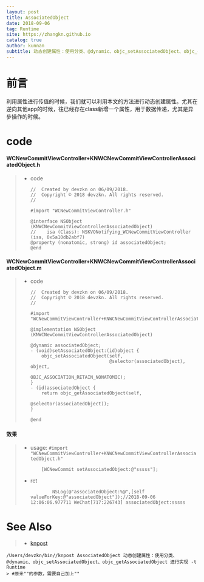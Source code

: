 ```yaml
---
layout: post
title: AssociatedObject
date: 2018-09-06
tag: Runtime
site: https://zhangkn.github.io
catalog: true
author: kunnan
subtitle: 动态创建属性：使用分类、@dynamic、objc_setAssociatedObject、objc_getAssociatedObject 进行实现
---
```


# 前言

利用属性进行传值的时候，我们就可以利用本文的方法进行动态创建属性。尤其在逆向其他app的时候，往已经存在class新增一个属性，用于数据传递，尤其是异步操作的时候。



# code

#### WCNewCommitViewController+KNWCNewCommitViewControllerAssociatedObject.h

> * code
>
>   ```
>   //  Created by devzkn on 06/09/2018.
>   //  Copyright © 2018 devzkn. All rights reserved.
>   //
>   
>   #import "WCNewCommitViewController.h"
>   
>   @interface NSObject (KNWCNewCommitViewControllerAssociatedObject)
>   //    isa (Class): NSKVONotifying_WCNewCommitViewController (isa, 0x5a10db2abf7)
>   @property (nonatomic, strong) id associatedObject;
>   @end
>   
>   ```
>

#### WCNewCommitViewController+KNWCNewCommitViewControllerAssociatedObject.m

> * code
>
>   ```
>   //  Created by devzkn on 06/09/2018.
>   //  Copyright © 2018 devzkn. All rights reserved.
>   //
>   
>   #import "WCNewCommitViewController+KNWCNewCommitViewControllerAssociatedObject.h"
>   
>   @implementation NSObject (KNWCNewCommitViewControllerAssociatedObject)
>   
>   @dynamic associatedObject;
>   - (void)setAssociatedObject:(id)object {
>       objc_setAssociatedObject(self,
>                                @selector(associatedObject), object,
>                                OBJC_ASSOCIATION_RETAIN_NONATOMIC);
>   }
>   - (id)associatedObject {
>       return objc_getAssociatedObject(self,
>                                       @selector(associatedObject));
>   }
>   
>   @end
>   
>   ```
>

#### 效果



> * usage: `#import "WCNewCommitViewController+KNWCNewCommitViewControllerAssociatedObject.h"`
>
>   ```
>       [WCNewCommit setAssociatedObject:@"sssss"];
>   
>   ```
>
> * ret
>
>   ```
>           NSLog(@"associatedObject:%@",[self valueForKey:@"associatedObject"]);//2018-09-06 12:06:06.977711 WeChat[717:226743] associatedObject:sssss
>   
>   ```
>

# See Also 

>* [knpost](https://github.com/zhangkn/KNBin/blob/master/knpost) 
>
```
/Users/devzkn/bin//knpost AssociatedObject 动态创建属性：使用分类、@dynamic、objc_setAssociatedObject、objc_getAssociatedObject 进行实现 -t Runtime
> #原来""的参数，需要自己加上""
```

